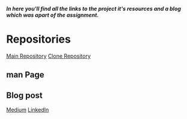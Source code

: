 ***In here you'll find all the links to the project it's resources and a blog which was apart of the assignment.***

# Repositories
[Main Repository](https://github.com/Mesh-254/simple_shell)
[Clone Repository](https://github.com/Procech20/simple_shell)

## man Page
[man_1_simple_shell]: (man_1_simple_shell)

## Blog post
[Medium]()
[LinkedIn]()
